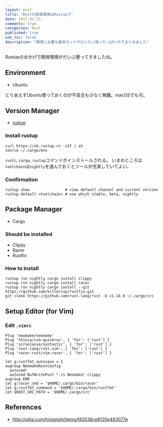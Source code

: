 ```yaml
---
layout: post
title: "Rustの開発環境はRustupで"
date: 2017-01-23
comments: true
categories: Rust
published: true
use_toc: false
description: "開発に必要な基本セットがだいたい揃ったっぽいのでまとめました"
---
```


Rustupのおかげで開発環境がだいぶ整ってきましたね。

## Environment

- Ubuntu

とりあえずUbuntu使っておくのが不具合も少なく無難。macOSでも可。

## Version Manager

- [rustup](https://rustup.rs/)

### Install rustup

```
curl https://sh.rustup.rs -sSf | sh
source ~/.cargo/env
```

`rustc`, `cargo`, `rustup`コマンドがインストールされる。
いまのところは`toolchain`は`nightly`を選んでおくとツールが充実していてよい。

### Confirmation

```
rustup show                # view default channel and current version
rustup default <toolchain> # use which stable, beta, nightly
```

## Package Manager

- Cargo

### Should be installed

- Clippy
- Racer
- Rustfix

### How to Install

```
rustup run nightly cargo install clippy
rustup run nightly cargo install racer
rustup run nightly cargo install --git https://github.com/killercup/rustfix.git
git clone https://github.com/rust-lang/rust -b v1.14.0 ~/.cargo/src
```

## Setup Editor (for Vim)

### Edit `.vimrc`

```
Plug 'neomake/neomake'
Plug 'thinca/vim-quickrun', { 'for': ['rust'] }
Plug 'scrooloose/syntastic', { 'for': ['rust'] }
Plug 'rust-lang/rust.vim', { 'for': ['rust'] }
Plug 'racer-rust/vim-racer', { 'for': ['rust'] }

let g:rustfmt_autosave = 1
augroup NeomakeRustConfig
  autocmd!
  autocmd BufWritePost *.rs Neomake! clippy
augroup END
let g:racer_cmd = '$HOME/.cargo/bin/racer'
let g:rustfmt_command = '$HOME/.cargo/bin/rustfmt'
let $RUST_SRC_PATH = '$HOME/.cargo/src'
```

## References

- <http://qiita.com/hinagishi/items/f43538ce8120e483077e>
